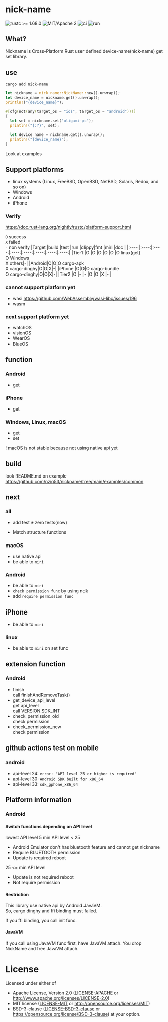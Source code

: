 # nick-name
![rustc >= 1.68.0](https://img.shields.io/badge/rustc-%3E%3D1.68.0-brightgreen)
![MIT/Apache 2](https://img.shields.io/crates/l/nick-name)
![ci](https://github.com/nziq53/nickname/actions/workflows/ci.yml/badge.svg)
![run](https://github.com/nziq53/nickname/actions/workflows/run.yml/badge.svg)

## What?
Nickname is Cross-Platform Rust user defined device-name(nick-name) get set library.

## use
```bash
cargo add nick-name
```
```Rust
let nickname = nick_name::NickName::new().unwrap();
let device_name = nickname.get().unwrap();
println!("{device_name}");

#[cfg(not(any(target_os = "ios", target_os = "android")))]
{
  let set = nickname.set("oligami-pc");
  println!("{:?}", set);

  let device_name = nickname.get().unwrap();
  println!("{device_name}");
}
```
Look at examples

## Support platforms
- linux systems
(Linux, FreeBSD, OpenBSD, NetBSD, Solaris, Redox, and so on)
- Windows
- Android
- iPhone

### Verify
https://doc.rust-lang.org/nightly/rustc/platform-support.html

`O` success<br>
`X` failed<br>
`-` non verify
|Target |build |test  |run   |clippy|fmt   |miri  |doc   |
|:----  |:----:|:----:|:----:|:----:|:----:|:----:|:----:|
|Tier1  |O     |O     |O     |O     |O     |O linux(get)<br>O Windows<br>X others|-|
|Android|O|O|O cargo-apk<br>X cargo-dinghy|O|O|X|-|
|iPhone |O|O|O cargo-bundle<br>O cargo-dinghy|O|O|X|-|
|Tier2  |O     |-     |-     |O     |O     |X     |-     |

### cannot support platform yet
- wasi
https://github.com/WebAssembly/wasi-libc/issues/196
- wasm

### next support platform yet
- watchOS
- visionOS
- WearOS
- BlueOS

## function
### Android
- get

### iPhone
- get

### Windows, Linux, macOS
- get
- set

! macOS is not stable because not using native api yet

## build
look README.md on example
https://github.com/nziq53/nickname/tree/main/examples/common

## next
### all
- add test
※ zero tests(now)

- Match structure functions

### macOS
- use native api
- be able to `miri`

### Android
- be able to `miri`
- `check permission func` by using ndk
- add `require permission func`

## iPhone
- be able to `miri`

### linux
- be able to `miri` on set func

## extension function
### Android
- finish<br>
call finishAndRemoveTask()
- get_device_api_level<br>
get api_level<br>
call VERSION.SDK_INT
- check_permission_old<br>
check permission
- check_permission_new<br>
check permission

## github actions test on mobile
### android
- api-level 24: `error: "API level 25 or higher is required"`
- api-level 30: `Android SDK built for x86_64`
- api-level 33: `sdk_gphone_x86_64`

## Platform information
### Android
#### Switch functions depending on API level
lowest API level 5
min API level < 25
- Android Emulator don't has bluetooth feature and cannot get nickname
- Require BLUETOOTH permission
- Update is required reboot

25 <= min API level
- Update is not required reboot
- Not require permission

#### Restriction
This library use native api by Android JavaVM.<br>
So, cargo dinghy and ffi binding must failed.

If you ffi binding, you call init func.

#### JavaVM
If you call using JavaVM func first, have JavaVM attach.
You drop NickName and free JavaVM attach.

# License
Licensed under either of
 * Apache License, Version 2.0 ([LICENSE-APACHE](LICENSE-APACHE) or http://www.apache.org/licenses/LICENSE-2.0)
 * MIT license ([LICENSE-MIT](LICENSE-MIT) or http://opensource.org/licenses/MIT)
 * BSD-3-clause ([LICENSE-BSD-3-clause](LICENSE-BSD-3-clause) or https://opensource.org/license/BSD-3-clause)
at your option.
